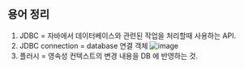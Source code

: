 ## 용어 정리
1. JDBC = 자바에서 데이터베이스와 관련된 작업을 처리할때 사용하는 API. 
2. JDBC connection = database 연결 객체
![image](https://user-images.githubusercontent.com/68958749/177039375-78c47cb9-dac9-402d-a25f-6d73dff2f499.png)
3. 플러시 = 영속성 컨텍스트의 변경 내용을 DB 에 반영하는 것.
